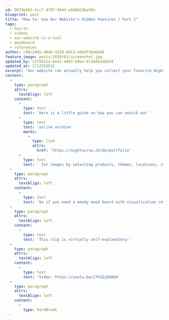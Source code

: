 ```yaml
---
id: 9679e692-4cc7-4787-944d-a64682dba50e
blueprint: post
title: "How to: Use Our Website's Hidden Features / Part 1"
tags:
  - how-to
  - videos
  - our-website-is-a-tool
  - moodboard
  - references
author: c99c2495-d84b-4158-8013-a93df3b4e64b
feature_image: posts/2020/01/screenshot.jpg
updated_by: c2f8321e-be41-4d83-b9ee-8136dba46b39
updated_at: 1712333515
excerpt: 'Our website can actually help you collect your favorite Nightnurse Images e.g. as visual references for your mood board '
content:
  -
    type: paragraph
    attrs:
      textAlign: left
    content:
      -
        type: text
        text: 'Here is a little guide on how you can search our '
      -
        type: text
        text: 'online archive'
        marks:
          -
            type: link
            attrs:
              href: 'https://nightnurse.ch/de/portfolio'
      -
        type: text
        text: ' for images by selecting products, themes, locations, styles.'
  -
    type: paragraph
    attrs:
      textAlign: left
    content:
      -
        type: text
        text: 'So if you need a moody mood board with visualization references for your next meeting with the client or your team our website is the right place to be. We expose our treasure chest including a broad range selection of our work. It takes just some "heartings" and one quick export as a pdf and there you go...'
  -
    type: paragraph
    attrs:
      textAlign: left
    content:
      -
        type: text
        text: 'This clip is virtually self-explanatory:'
  -
    type: paragraph
    attrs:
      textAlign: left
    content:
      -
        type: text
        text: 'Video: https://youtu.be/iYVoZyDdAO4'
  -
    type: paragraph
    attrs:
      textAlign: left
    content:
      -
        type: hardBreak
---
```

